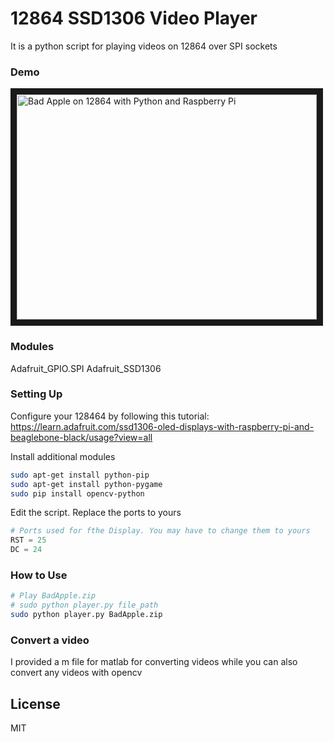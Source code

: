 # 12864 SSD1306 Video Player
It is a python script for playing videos on 12864 over SPI sockets

### Demo
<a href="http://www.youtube.com/watch?feature=player_embedded&v=7MF6DfqhK14
" target="_blank"><img src="http://img.youtube.com/vi/7MF6DfqhK14/0.jpg" 
alt="Bad Apple on 12864 with Python and Raspberry Pi " width="480" height="360" border="10" /></a>

### Modules
Adafruit_GPIO.SPI
Adafruit_SSD1306

### Setting Up
Configure your 128464 by following this tutorial: https://learn.adafruit.com/ssd1306-oled-displays-with-raspberry-pi-and-beaglebone-black/usage?view=all

Install additional modules
```sh
sudo apt-get install python-pip
sudo apt-get install python-pygame
sudo pip install opencv-python
```

Edit the script. Replace the ports to yours
```python
# Ports used for fthe Display. You may have to change them to yours
RST = 25
DC = 24
```

### How to Use
```sh
# Play BadApple.zip
# sudo python player.py file_path
sudo python player.py BadApple.zip
```

### Convert a video
I provided a m file for matlab for converting videos while you can also convert any videos with opencv

License
----
MIT
